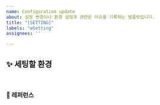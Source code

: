 ```yaml
---
name: Configuration update
about: 설정 변경이나 환경 설정과 관련된 이슈를 기록하는 템플릿입니다.
title: "[SETTING]"
labels: "⚙️Setting"
assignees: ''

---
```


## ✨ 세팅할 환경

<br>

### 📕 레퍼런스
